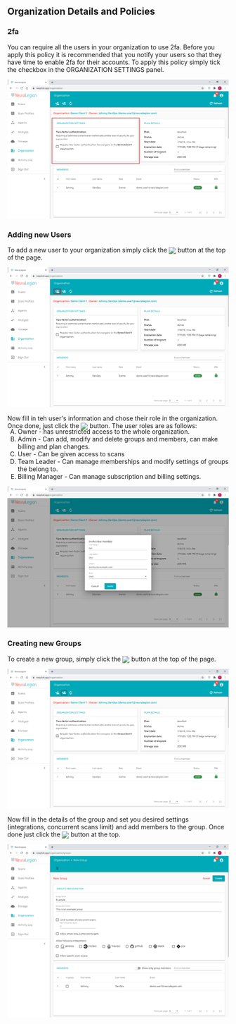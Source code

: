 ## Organization Details and Policies

### 2fa
You can require all the users in your organization to use 2fa. Before you apply this policy it is recommended that you notify your users so that they have time to enable 2fa for their accounts.
To apply this policy simply tick the checkbox in the ORGANIZATION SETTINGS panel.

![Organization Policies 01](media/organization-administration-03.png ':size=100%')

### Adding new Users
To add a new user to your organization simply click the <img src="user-guide/organization-administration/media/new-user_button.png" width="3.5%" style="margin-bottom:-4px;"> button at the top of the page.

![Organization Policies 02](media/organization-administration-04.png ':size=100%')

Now fill in teh user's information and chose their role in the organization. Once done, just click the <img src="user-guide/organization-administration/media/invite_button.png" width="4.5%" style="margin-bottom:-4px;"> button.
The user roles are as follows:
<ol type="A"; style="margin-top:-18px;">
<li>Owner - has unrestricted access to the whole organization.</li>
<li>Admin - Can add, modify and delete groups and members, can make billing and plan changes.</li>
<li>User - Can be given access to scans</li>
<li>Team Leader - Can manage memberships and modify settings of groups the belong to.</li>
<li>Billing Manager - Can manage subscription and billing settings.</li>
</ol>

![Organization Policies 03](media/organization-administration-05.png ':size=100%')

### Creating new Groups
To create a new group, simply click the <img src="user-guide/organization-administration/media/new-group_button.png" width="3.5%" style="margin-bottom:-4px;"> button at the top of the page.

![Organization Policies 04](media/organization-administration-06.png ':size=100%')

Now fill in the details of the group and set you desired settings (integrations, concurrent scans limit) and add members to the group. Once done just click the <img src="user-guide/organization-administration/media/create_button.png" width="4.5%" style="margin-bottom:-4px;"> button at the top.

![Organization Policies 05](media/organization-administration-07.png ':size=100%')
